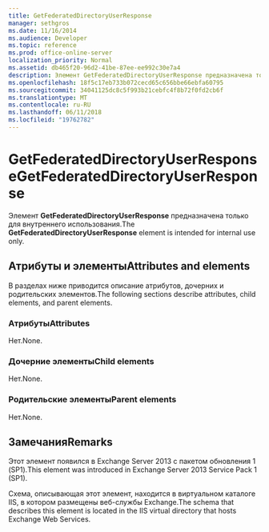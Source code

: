 ```yaml
---
title: GetFederatedDirectoryUserResponse
manager: sethgros
ms.date: 11/16/2014
ms.audience: Developer
ms.topic: reference
ms.prod: office-online-server
localization_priority: Normal
ms.assetid: db465f20-96d2-41be-87ee-ee992c30e7a4
description: Элемент GetFederatedDirectoryUserResponse предназначена только для внутреннего использования.
ms.openlocfilehash: 18f5c17eb733b072cecd65c656bbe66ebfa60795
ms.sourcegitcommit: 34041125dc8c5f993b21cebfc4f8b72f0fd2cb6f
ms.translationtype: MT
ms.contentlocale: ru-RU
ms.lasthandoff: 06/11/2018
ms.locfileid: "19762782"
---
```

# <a name="getfederateddirectoryuserresponse"></a><span data-ttu-id="80781-103">GetFederatedDirectoryUserResponse</span><span class="sxs-lookup"><span data-stu-id="80781-103">GetFederatedDirectoryUserResponse</span></span>

<span data-ttu-id="80781-104">Элемент **GetFederatedDirectoryUserResponse** предназначена только для внутреннего использования.</span><span class="sxs-lookup"><span data-stu-id="80781-104">The **GetFederatedDirectoryUserResponse** element is intended for internal use only.</span></span> 

## <a name="attributes-and-elements"></a><span data-ttu-id="80781-105">Атрибуты и элементы</span><span class="sxs-lookup"><span data-stu-id="80781-105">Attributes and elements</span></span>

<span data-ttu-id="80781-106">В разделах ниже приводится описание атрибутов, дочерних и родительских элементов.</span><span class="sxs-lookup"><span data-stu-id="80781-106">The following sections describe attributes, child elements, and parent elements.</span></span>
  
### <a name="attributes"></a><span data-ttu-id="80781-107">Атрибуты</span><span class="sxs-lookup"><span data-stu-id="80781-107">Attributes</span></span>

<span data-ttu-id="80781-108">Нет.</span><span class="sxs-lookup"><span data-stu-id="80781-108">None.</span></span>
  
### <a name="child-elements"></a><span data-ttu-id="80781-109">Дочерние элементы</span><span class="sxs-lookup"><span data-stu-id="80781-109">Child elements</span></span>

<span data-ttu-id="80781-110">Нет.</span><span class="sxs-lookup"><span data-stu-id="80781-110">None.</span></span>
  
### <a name="parent-elements"></a><span data-ttu-id="80781-111">Родительские элементы</span><span class="sxs-lookup"><span data-stu-id="80781-111">Parent elements</span></span>

<span data-ttu-id="80781-112">Нет.</span><span class="sxs-lookup"><span data-stu-id="80781-112">None.</span></span>
  
## <a name="remarks"></a><span data-ttu-id="80781-113">Замечания</span><span class="sxs-lookup"><span data-stu-id="80781-113">Remarks</span></span>

<span data-ttu-id="80781-114">Этот элемент появился в Exchange Server 2013 с пакетом обновления 1 (SP1).</span><span class="sxs-lookup"><span data-stu-id="80781-114">This element was introduced in Exchange Server 2013 Service Pack 1 (SP1).</span></span>
  
<span data-ttu-id="80781-115">Схема, описывающая этот элемент, находится в виртуальном каталоге IIS, в котором размещены веб-службы Exchange.</span><span class="sxs-lookup"><span data-stu-id="80781-115">The schema that describes this element is located in the IIS virtual directory that hosts Exchange Web Services.</span></span>
  

